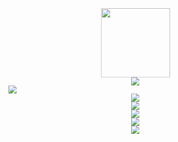 
<!-- [![mageAoe](https://github-readme-stats.vercel.app/api?username=mageAoe)](https://github.com/anuraghazra/github-readme-stats) -->

<div align="center"> <img height="137px" src="https://github-readme-stats.vercel.app/api?username=mageAoe&hide_title=true&hide_border=true&show_icons=trueline_height=21&text_color=000&icon_color=000&bg_color=0,ea6161,ffc64d,fffc4d,52fa5a&theme=graywhite" /> </div>

<div align="center"> <img src="https://metrics.lecoq.io/mageAoe?template=classic&config.timezone=Asia%2FShanghai"> </div>

<div> <img src="https://github-readme-stats.vercel.app/api/top-langs/?username=mageAoe&hide_title=true&hide_border=true&layout=compact&langs_count=6&text_color=000&icon_color=fff&bg_color=0,52fa5a,4dfcff,c64dff&theme=graywhite" /> </div>

<div align="center"> <img src="https://github-profile-trophy.vercel.app/?username=mageAoe" /> </div>

<div align="center"> <img src="https://visitor-badge.glitch.me/badge?page_id=mageAoe" /> </div>

<div align="center"> <img src="https://activity-graph.herokuapp.com/graph?username=mageAoe&theme=xcode" /> </div>

<div align="center"> <img src="https://github-readme-streak-stats.herokuapp.com/?user=mageAoe" /> </div>

<div align="center"> <img src="https://stats.justsong.cn/api/csdn?id=mageAoe"> </div>

<!--
**mageAoe/mageAoe** is a ✨ _special_ ✨ repository because its `README.md` (this file) appears on your GitHub profile.

Here are some ideas to get you started:

- 🔭 I’m currently working on ...
- 🌱 I’m currently learning ...
- 👯 I’m looking to collaborate on ...
- 🤔 I’m looking for help with ...
- 💬 Ask me about ...
- 📫 How to reach me: ...
- 😄 Pronouns: ...
- ⚡ Fun fact: ...
-->
